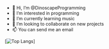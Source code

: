 - 👋 Hi, I’m @DinoscapeProgramming
- 👀 I’m interested in programming
- 🌱 I’m currently learning music
- 💞️ I’m looking to collaborate on new projects
- 📫 You can send me an email

[![Top Langs](https://github-readme-stats.vercel.app/api/top-langs/?username=anuraghazra)]
